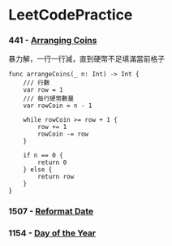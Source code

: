 # LeetCodePractice

### 441 - [Arranging Coins](https://github.com/alangprs/LeetCodePractice/tree/feat/441_arranging_coins)

暴力解，一行一行減，直到硬幣不足填滿當前格子

	func arrangeCoins(_ n: Int) -> Int {
        /// 行數
        var row = 1
        /// 每行硬幣數量
        var rowCoin = n - 1

        while rowCoin >= row + 1 {
            row += 1
            rowCoin -= row
        }

        if n == 0 {
            return 0
        } else {
            return row
        }
    }
    

### 1507 - [Reformat Date](https://github.com/alangprs/LeetCodePractice/tree/feat/1507_reformat_date)

### 1154 - [Day of the Year](https://github.com/alangprs/LeetCodePractice/tree/feat/1154_day_of_the_year)

